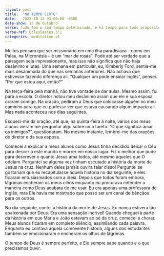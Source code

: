```yaml
---
layout: post
title:  "NO TEMPO CERTO"
date:   2023-10-12 03:00:00 -0300
date-show: 13 de Outubro
verse: Tudo tem o seu tempo determinado, e há tempo para todo propósito debaixo do céu.
verse-ref: Eclesiastes 3:1
categories: meditation pt
---
```


Muitos pensam que ser missionário em uma ilha paradisíaca – como em Palau, na Micronésia – é um “mar de rosas”. Pode até ser verdade que a paisagem seja impressionante, mas isso não significa que não haja desânimo e lutas. Uma semana em particular, eu, Kimberly Ford, sentia-me mais desanimada do que nas semanas anteriores. Não achava que estivesse fazendo diferença ali. “Qualquer um pode ensinar inglês”, pensei. “Por que estou aqui, então?”

Na terça-feira pela manhã, não tive vontade de dar aulas. Mesmo assim, fui para a escola. O diretor notou meu desânimo assim que ele e sua esposa oraram comigo. Na oração, pediram a Deus que colocasse alguém no meu caminho para que eu pudesse ver que estava causando algum impacto ali. Mas nada aconteceu nos dias seguintes.

Esqueci-me da oração, até que, na quinta-feira à noite, vários dos meus alunos vieram me perguntar algo sobre uma tarefa. “O que significa amar os inimigos?”, questionaram. No mesmo instante, lembrei-me das orações do diretor e da sua esposa.

Comecei a explicar a meus alunos como Jesus tinha decidido deixar o Céu para descer a este mundo e morrer em nosso lugar. Fiz o melhor que pude para descrever o quanto Jesus ama todos, até mesmo aqueles que O odeiam. Perguntei se alguma vez tinham escutado a história da morte de Jesus na cruz. Nenhum deles jamais ouvira falar disso! Perguntei se gostariam que eu recapitulasse aquela história no dia seguinte, e eles ficaram entusiasmados com a ideia. Depois que todos foram embora, lágrimas encheram os meus olhos enquanto eu procurava entender a maneira como Deus acabara de me usar. Eu era apenas uma professora de inglês, mas Ele havia me mostrado que posso ser um canal de bênçãos para os outros.

No dia seguinte, contei a história da morte de Jesus. Eu nunca estivera tão apaixonada por Deus. Era uma sensação incrível! Quando cheguei à parte da história em que Maria e João estavam ao pé da cruz, comecei a chorar. Meus alunos ficaram em completo silêncio, assimilando cada palavra. Enquanto eu contava aquela comovente história, alguns dos estudantes também se emocionaram e encheram os olhos de lágrimas.

O tempo de Deus é sempre perfeito, e Ele sempre sabe quando e o que precisamos ouvir.
